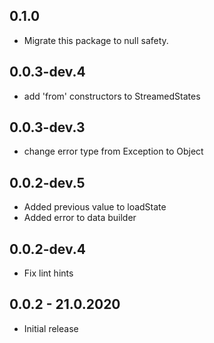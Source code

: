 ## 0.1.0

* Migrate this package to null safety.

## 0.0.3-dev.4
  
* add 'from' constructors to StreamedStates


## 0.0.3-dev.3

* change error type from Exception to Object

## 0.0.2-dev.5

* Added previous value to loadState
* Added error to data builder

## 0.0.2-dev.4

* Fix lint hints

## 0.0.2 - 21.0.2020

* Initial release
